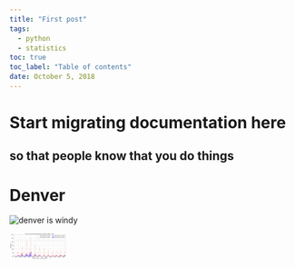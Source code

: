 ```yaml
---
title: "First post"
tags:
  - python
  - statistics
toc: true
toc_label: "Table of contents"
date: October 5, 2018
---
```


# Start migrating documentation here
## so that people know that you do things


# Denver

![denver is windy](https://github.com/sam-fahey/sam-fahey.github.io/blob/master/_posts/Denver_Wind_Year.png "Windyness")

<img src="Denver_Wind_Year.png" width="100" />
